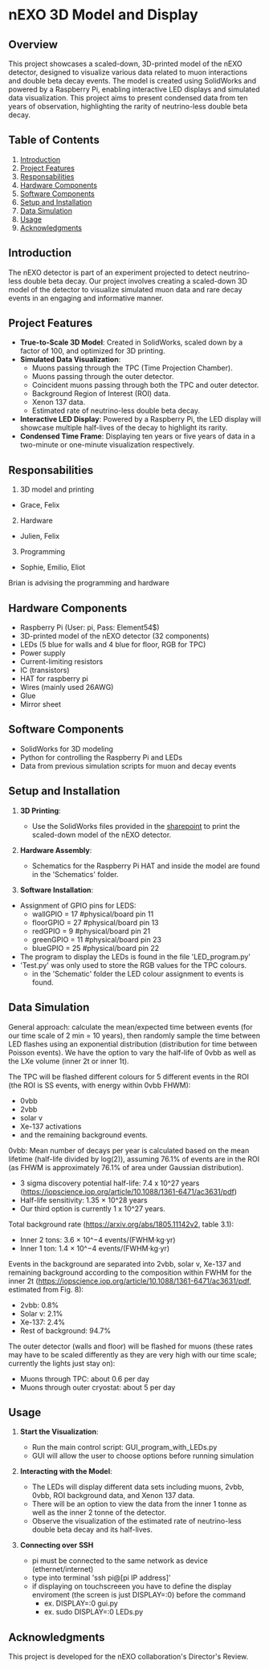 # nEXO 3D Model and Display

## Overview

This project showcases a scaled-down, 3D-printed model of the nEXO detector, designed to visualize various data related to muon interactions and double beta decay events. The model is created using SolidWorks and powered by a Raspberry Pi, enabling interactive LED displays and simulated data visualization. This project aims to present condensed data from ten years of observation, highlighting the rarity of neutrino-less double beta decay.

## Table of Contents

1. [Introduction](#introduction)
2. [Project Features](#project-features)
3. [Responsabilities](#responsabilities)
4. [Hardware Components](#hardware-components)
5. [Software Components](#software-components)
6. [Setup and Installation](#setup-and-installation)
7. [Data Simulation](#data-simulation)
8. [Usage](#usage)
9. [Acknowledgments](#acknowledgments)

## Introduction

The nEXO detector is part of an experiment projected to detect neutrino-less double beta decay. Our project involves creating a scaled-down 3D model of the detector to visualize simulated muon data and rare decay events in an engaging and informative manner.

## Project Features

- **True-to-Scale 3D Model**: Created in SolidWorks, scaled down by a factor of 100, and optimized for 3D printing.
- **Simulated Data Visualization**:
  - Muons passing through the TPC (Time Projection Chamber).
  - Muons passing through the outer detector.
  - Coincident muons passing through both the TPC and outer detector.
  - Background Region of Interest (ROI) data.
  - Xenon 137 data.
  - Estimated rate of neutrino-less double beta decay.
- **Interactive LED Display**: Powered by a Raspberry Pi, the LED display will showcase multiple half-lives of the decay to highlight its rarity.
- **Condensed Time Frame**: Displaying ten years or five years of data in a two-minute or one-minute visualization respectively.

## Responsabilities

1. 3D model and printing
- Grace, Felix
2. Hardware
- Julien, Felix 
3. Programming
- Sophie, Emilio, Eliot

Brian is advising the programming and hardware

## Hardware Components

- Raspberry Pi (User: pi,  Pass: Element54$)
- 3D-printed model of the nEXO detector (32 components)
- LEDs (5 blue for walls and 4 blue for floor, RGB for TPC)
- Power supply
- Current-limiting resistors
- IC (transistors)
- HAT for raspberry pi
- Wires (mainly used 26AWG)
- Glue
- Mirror sheet

## Software Components

- SolidWorks for 3D modeling
- Python for controlling the Raspberry Pi and LEDs
- Data from previous simulation scripts for muon and decay events

## Setup and Installation

1. **3D Printing**:
   - Use the SolidWorks files provided in the [sharepoint](https://mcgill.sharepoint.com/:f:/s/BrunnerNeutrinoLabModels_Group/EvGFXZofQUZPt6qD_oMlr6YBIfcuM76ZlL9AQwnTyHu-Tg?e=94aHd1) to print the scaled-down model of the nEXO detector.
   
2. **Hardware Assembly**:
   - Schematics for the Raspberry Pi HAT and inside the model are found in the 'Schematics' folder.


4. **Software Installation**:
  - Assignment of GPIO pins for LEDS:
      - wallGPIO = 17 #physical/board pin 11
      - floorGPIO = 27 #physical/board pin 13
      - redGPIO = 9 #physical/board pin 21
      - greenGPIO = 11 #physical/board pin 23
      - blueGPIO = 25 #physical/board pin 22
  - The program to display the LEDs is found in the file 'LED_program.py'
  - 'Test.py' was only used to store the RGB values for the TPC colours.
      - in the 'Schematic' folder the LED colour assignment to events is found.


## Data Simulation
General approach: calculate the mean/expected time between events (for our time scale of 2 min = 10 years), then randomly sample the time between LED flashes using an exponential distribution (distribution for time between Poisson events). We have the option
 to vary the half-life of 0vbb as well as the LXe volume (inner 2t or inner 1t). 

The TPC will be flashed different colours for 5 different events in the ROI (the ROI is SS events, with energy within 0vbb FHWM): 
  - 0vbb
  - 2vbb
  - solar v
  - Xe-137 activations
  - and the remaining background events. 

0vbb: Mean number of decays per year is calculated based on the mean lifetime (half-life divided by log(2)), assuming 76.1% of events are in the ROI (as FHWM is approximately 76.1% of area under Gaussian distribution). 

  - 3 sigma discovery potential half-life: 7.4 x 10^27 years (https://iopscience.iop.org/article/10.1088/1361-6471/ac3631/pdf)   
  - Half-life sensitivity: 1.35 × 10^28 years
  - Our third option is currently 1 x 10^27 years.

Total background rate (https://arxiv.org/abs/1805.11142v2, table 3.1):  
  - Inner 2 tons: 3.6 × 10^−4 events/(FWHM·kg·yr)  
  - Inner 1 ton: 1.4 × 10^−4 events/(FWHM·kg·yr)  

Events in the background are separated into 2vbb, solar v, Xe-137 and remaining background according to the composition within FWHM for the inner 2t (https://iopscience.iop.org/article/10.1088/1361-6471/ac3631/pdf, estimated from Fig. 8):  
  - 2vbb: 0.8%  
  - Solar v: 2.1%  
  - Xe-137: 2.4%   
  - Rest of background: 94.7%  

The outer detector (walls and floor) will be flashed for muons (these rates may have to be scaled differently as they are very high with our time scale; currently the lights just stay on):  
  - Muons through TPC: about 0.6 per day 
  - Muons through outer cryostat: about 5 per day 

## Usage

1. **Start the Visualization**:
   - Run the main control script: GUI_program_with_LEDs.py
   - GUI will allow the user to choose options before running simulation

2. **Interacting with the Model**:
   - The LEDs will display different data sets including muons, 2vbb, 0vbb, ROI background data, and Xenon 137 data.
   - There will be an option to view the data from the inner 1 tonne as well as the inner 2 tonne of the detector.
   - Observe the visualization of the estimated rate of neutrino-less double beta decay and its half-lives.
3. **Connecting over SSH**
   - pi must be connected to the same network as device (ethernet/internet)
   - type into terminal 'ssh pi@[pi IP address]'
   - if displaying on touchscreeen you have to define the display enviroment (the screen is just DISPLAY=:0) before the command
     - ex. DISPLAY=:0 gui.py
     - ex. sudo DISPLAY=:0 LEDs.py

## Acknowledgments

This project is developed for the nEXO collaboration's Director's Review.
